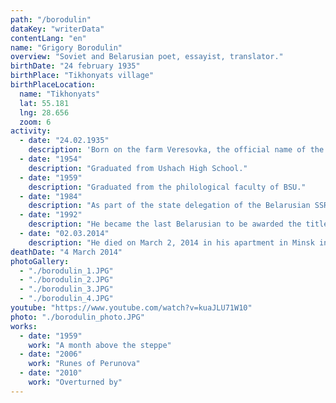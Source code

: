 ```yaml
---
path: "/borodulin"
dataKey: "writerData"
contentLang: "en"
name: "Grigory Borodulin"
overview: "Soviet and Belarusian poet, essayist, translator."
birthDate: "24 february 1935"
birthPlace: "Tikhonyats village"
birthPlaceLocation:
  name: "Tikhonyats"
  lat: 55.181
  lng: 28.656
  zoom: 6
activity:
  - date: "24.02.1935"
    description: 'Born on the farm Veresovka, the official name of the farm was "Gorodok-2" (now it's the north-western outskirts of the village Tikhonyaty, Sorochinskoe village council).'
  - date: "1954"
    description: "Graduated from Ushach High School."
  - date: "1959"
    description: "Graduated from the philological faculty of BSU."
  - date: "1984"
    description: "As part of the state delegation of the Belarusian SSR, Borodulin took part in the 39th session of the UN General Assembly."
  - date: "1992"
    description: "He became the last Belarusian to be awarded the title of national poet."
  - date: "02.03.2014"
    description: "He died on March 2, 2014 in his apartment in Minsk in his 80th year of life from Parkinson's disease."
deathDate: "4 March 2014"
photoGallery:
  - "./borodulin_1.JPG"
  - "./borodulin_2.JPG"
  - "./borodulin_3.JPG"
  - "./borodulin_4.JPG"
youtube: "https://www.youtube.com/watch?v=kuaJLU71W10"
photo: "./borodulin_photo.JPG"
works:
  - date: "1959"
    work: "A month above the steppe"
  - date: "2006"
    work: "Runes of Perunova"
  - date: "2010"
    work: "Overturned by"
---
```

